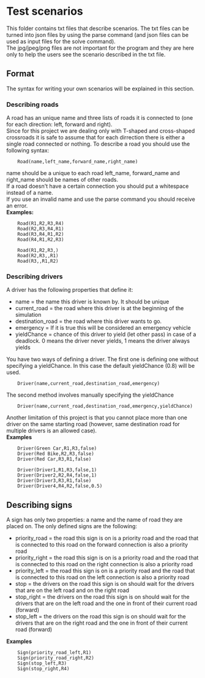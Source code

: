 # Test scenarios

This folder contains txt files that describe scenarios. The txt files can be turned into json files by using the parse command (and json files can be used as input files for the solve command).  
The jpg/jpeg/png files are not important for the program and they are here only to help the users see the scenario described in the txt file.  
  
## Format
The syntax for writing your own scenarios will be explained in this section.
### Describing roads
A road has an unique name and three lists of roads it is connected to (one for each direction: left, forward and right).  
Since for this project we are dealing only with T-shaped and cross-shaped crossroads it is safe to assume that for each dirrection there is either a single road connected or nothing. 
To describe a road you should use the following syntax:
```
    Road(name,left_name,forward_name,right_name)
```
name should be a unique to each road
left\_name, forward\_name  and right\_name should be names of other roads.  
If a road doesn't have a certain connection you should put a whitespace instead of a name.  
If you use an invalid name and use the parse command you should receive an error.  
**Examples:**
```
    Road(R1,R2,R3,R4)
    Road(R2,R3,R4,R1)
    Road(R3,R4,R1,R2)
    Road(R4,R1,R2,R3)
```
```
    Road(R1,R2,R3,)
    Road(R2,R3,,R1)
    Road(R3,,R1,R2)
```

### Describing drivers
A driver has the following properties that define it:
* name = the name this driver is known by. It should be unique
* current_road = the road where this driver is at the beginning of the simulation
* destination_road = the road where this driver wants to go.
* emergency = If it is true this will be considered an emergency vehicle
* yieldChance = chance of this driver to yield (let other pass) in case of a deadlock. 0 means the driver never yields, 1 means the driver always yields

You have two ways of defining a driver. The first one is defining one without specifying a yieldChance. In this case the default yieldChance (0.8) will be used.
```
    Driver(name,current_road,destination_road,emergency)
```
The second method involves manually specifying the yieldChance
```
    Driver(name,current_road,destination_road,emergency,yieldChance)
```
Another limitation of this project is that you cannot place more than one driver on the same starting road (however, same destination road for multiple drivers is an allowed case).  
**Examples**
```
    Driver(Green Car,R1,R3,false)
    Driver(Red Bike,R2,R3,false)
    Driver(Red Car,R3,R1,false)
```
```
    Driver(Driver1,R1,R3,false,1)
    Driver(Driver2,R2,R4,false,1)
    Driver(Driver3,R3,R1,false)
    Driver(Driver4,R4,R2,false,0.5)
```

## Describing signs
A sign has only two properties: a name and the name of road they are placed on.
The only defined signs are the following:
* priority\_road = the road this sign is on is a priority road and the road that is connected to this road on the forward connection is also a priority road
* priority\_right = the road this sign is on is a priority road and the road that is connected to this road on the right connection is also a priority road
* priority\_left = the road this sign is on is a priority road and the road that is connected to this road on the left connection is also a priority road
* stop = the drivers on the road this sign is on should wait for the drivers that are on the left road and on the right road
* stop\_right = the drivers on the road this sign is on should wait for the drivers that are on the left road and the one in front of their current road (forward)
* stop\_left = the drivers on the road this sign is on should wait for the drivers that are on the right road and the one in front of their current road (forward)

**Examples**
```
    Sign(priority_road_left,R1)
    Sign(priority_road_right,R2)
    Sign(stop_left,R3)
    Sign(stop_right,R4)
```